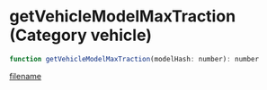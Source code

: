 # getVehicleModelMaxTraction (Category vehicle)

```js
function getVehicleModelMaxTraction(modelHash: number): number
```

[filename](getVehicleModelMaxTraction_m.md ':include')